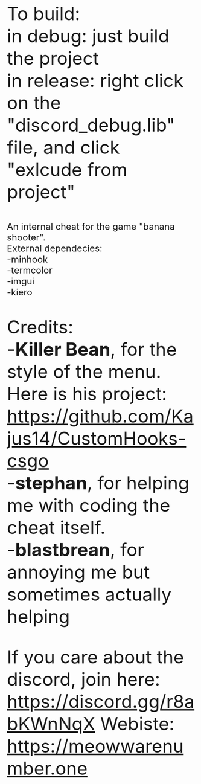 <font size="7">To build:\
in debug: just build the project\
in release: right click on the "discord_debug.lib" file, and click "exlcude from project" 

<font size="5">An internal cheat for the game "banana shooter". \
External dependecies:\
-minhook\
-termcolor\
-imgui\
-kiero </font>

<font size="7">Credits:\
-**Killer Bean**, for the style of the menu. Here is his project: <u>https://github.com/Kajus14/CustomHooks-csgo</u>\
-**stephan**, for helping me with coding the cheat itself.\
-**blastbrean**, for annoying me but sometimes actually helping</font>

If you care about the discord, join here: https://discord.gg/r8abKWnNqX
Webiste: https://meowwarenumber.one
